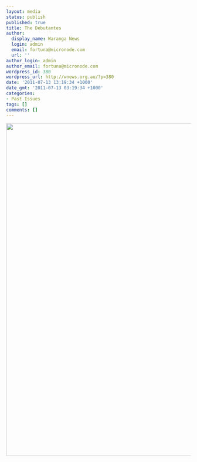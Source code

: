 ```yaml
---
layout: media
status: publish
published: true
title: The Debutantes
author:
  display_name: Waranga News
  login: admin
  email: fortuna@micronode.com
  url: ''
author_login: admin
author_email: fortuna@micronode.com
wordpress_id: 380
wordpress_url: http://wnews.org.au/?p=380
date: '2011-07-13 13:19:34 +1000'
date_gmt: '2011-07-13 03:19:34 +1000'
categories:
- Past Issues
tags: []
comments: []
---
```


<a href="{{ site.url }}/images/2011/07/frontpage-20110714.pdf"><img class="alignnone size-full wp-image-379" title="Front Page - 14th July 2011" src="{{ site.url }}/images/2011/07/frontpage-20110714.png" alt="" width="624" height="907" /></a>

